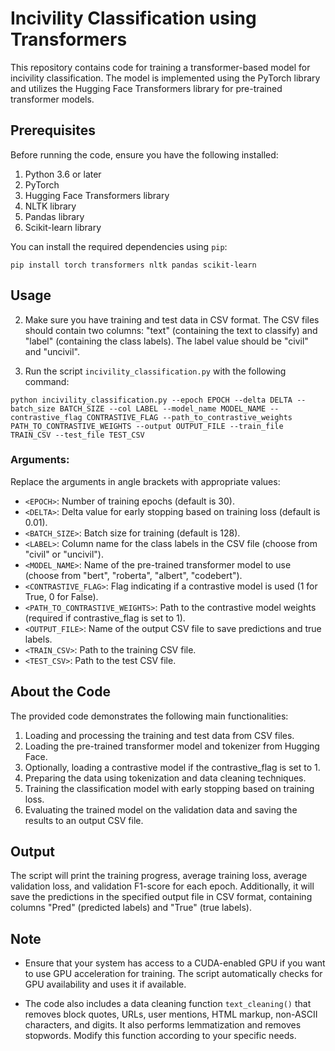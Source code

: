 # Incivility Classification using Transformers

This repository contains code for training a transformer-based model for incivility classification. The model is implemented using the PyTorch library and utilizes the Hugging Face Transformers library for pre-trained transformer models.

## Prerequisites

Before running the code, ensure you have the following installed:

1. Python 3.6 or later
2. PyTorch
3. Hugging Face Transformers library
4. NLTK library
5. Pandas library
6. Scikit-learn library

You can install the required dependencies using `pip`:

`pip install torch transformers nltk pandas scikit-learn`


## Usage

2. Make sure you have training and test data in CSV format. The CSV files should contain two columns: "text" (containing the text to classify) and "label" (containing the class labels). The label value should be "civil" and "uncivil".

3. Run the script `incivility_classification.py` with the following command:


`python incivility_classification.py --epoch EPOCH --delta DELTA --batch_size BATCH_SIZE --col LABEL --model_name MODEL_NAME --contrastive_flag CONTRASTIVE_FLAG --path_to_contrastive_weights PATH_TO_CONTRASTIVE_WEIGHTS --output OUTPUT_FILE --train_file TRAIN_CSV --test_file TEST_CSV`

### Arguments:


Replace the arguments in angle brackets with appropriate values:
- `<EPOCH>`: Number of training epochs (default is 30).
- `<DELTA>`: Delta value for early stopping based on training loss (default is 0.01).
- `<BATCH_SIZE>`: Batch size for training (default is 128).
- `<LABEL>`: Column name for the class labels in the CSV file (choose from "civil" or "uncivil").
- `<MODEL_NAME>`: Name of the pre-trained transformer model to use (choose from "bert", "roberta", "albert", "codebert").
- `<CONTRASTIVE_FLAG>`: Flag indicating if a contrastive model is used (1 for True, 0 for False).
- `<PATH_TO_CONTRASTIVE_WEIGHTS>`: Path to the contrastive model weights (required if contrastive_flag is set to 1).
- `<OUTPUT_FILE>`: Name of the output CSV file to save predictions and true labels.
- `<TRAIN_CSV>`: Path to the training CSV file.
- `<TEST_CSV>`: Path to the test CSV file.

## About the Code

The provided code demonstrates the following main functionalities:

1. Loading and processing the training and test data from CSV files.
2. Loading the pre-trained transformer model and tokenizer from Hugging Face.
3. Optionally, loading a contrastive model if the contrastive_flag is set to 1.
4. Preparing the data using tokenization and data cleaning techniques.
5. Training the classification model with early stopping based on training loss.
6. Evaluating the trained model on the validation data and saving the results to an output CSV file.

## Output

The script will print the training progress, average training loss, average validation loss, and validation F1-score for each epoch. Additionally, it will save the predictions in the specified output file in CSV format, containing columns "Pred" (predicted labels) and "True" (true labels).


## Note

- Ensure that your system has access to a CUDA-enabled GPU if you want to use GPU acceleration for training. The script automatically checks for GPU availability and uses it if available.

- The code also includes a data cleaning function `text_cleaning()` that removes block quotes, URLs, user mentions, HTML markup, non-ASCII characters, and digits. It also performs lemmatization and removes stopwords. Modify this function according to your specific needs.
